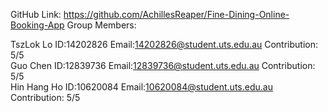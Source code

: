 GitHub Link: https://github.com/AchillesReaper/Fine-Dining-Online-Booking-App
Group Members:

TszLok Lo ID:14202826 Email:14202826@student.uts.edu.au Contribution: 5/5<br>
Guo Chen  ID:12839736 Email:12839736@student.uts.edu.au Contribution: 5/5<br>
Hin Hang Ho ID:10620084 Email:10620084@student.uts.edu.au Contribution: 5/5<br>
